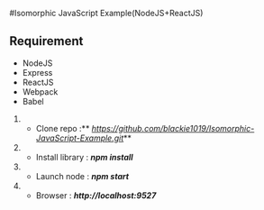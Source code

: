 #Isomorphic JavaScript Example(NodeJS+ReactJS)

## Requirement

- NodeJS
- Express
- ReactJS
- Webpack
- Babel

1. - Clone repo :** *https://github.com/blackie1019/Isomorphic-JavaScript-Example.git***
2. - Install library : ***npm install***
3. - Launch node : ***npm start***
4. - Browser : ***http://localhost:9527***
